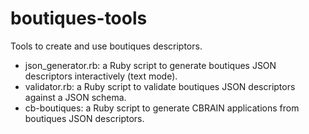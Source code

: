 # boutiques-tools
Tools to create and use boutiques descriptors.

* json_generator.rb: a Ruby script to generate boutiques JSON descriptors interactively (text mode).
* validator.rb: a Ruby script to validate boutiques JSON descriptors against a JSON schema.
* cb-boutiques: a Ruby script to generate CBRAIN applications from boutiques JSON descriptors.

